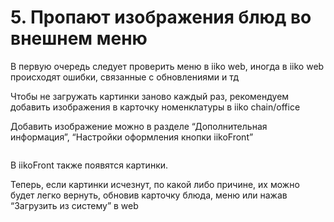 # 5. Пропают изображения блюд во внешнем меню

В первую очередь следует проверить меню в iiko web, иногда в iiko web происходят ошибки, связанные с обновлениями и тд

Чтобы не загружать картинки заново каждый раз, рекомендуем добавить изображения в карточку номенклатуры в iiko chain/office

Добавить изображение можно в разделе “Дополнительная информация”, “Настройки оформления кнопки iikoFront”

<figure><img src="https://lh7-rt.googleusercontent.com/docsz/AD_4nXd3M1JIA5yXAcQ2GXbP3oXiGwFeScH-2r9IOO-38dQWuXjfYbhUwxF4ar7Eg0qquuBZC7kpWgRxNGae0fQLNkpZxhquD9sP_gtFsFBjxqttbXnGghhFGG68R3Qt3qB_aF-g-Xo76g?key=QFuSVlYXdyYtLh9ZjMx4_w" alt=""><figcaption></figcaption></figure>



В iikoFront также появятся картинки.&#x20;

Теперь, если картинки исчезнут, по какой либо причине, их можно будет легко вернуть, обновив карточку блюда, меню или нажав “Загрузить из систему” в web
